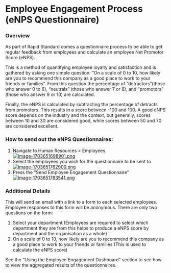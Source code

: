 # Employee Engagement Process (eNPS Questionnaire)

### Overview

As part of Rapid Standard comes a questionnaire process to be able to get regular feedback from employees and calculate an employee Net Promotor Score (eNPS).

This is a method of quantifying employee loyalty and satisfaction and is gathered by asking one simple question: “On a scale of 0 to 10, how likely are you to recommend this company as a good place to work to your friends or families”. From this question the percentage of “detractors”(those who answer 0 to 6), “neutrals” (those who answer 7 or 8), and “promotors” (those who answer 9 or 10) are calculated.

Finally, the eNPS is calculated by subtracting the percentage of detracts from promotors. This results in a score between -100 and 100. A good eNPS score depends on the industry and the context, but generally, scores between 10 and 30 are considered good, while scores between 50 and 70 are considered excellent.

### How to send out the eNPS Questionnaires:

1. Navigate to Human Resources &gt; Employees  
    [![image-1703651698901.png](https://docs.rapidplatform.com/uploads/images/gallery/2023-12/scaled-1680-/Wjh9cXTQiFM15MwK-image-1703651698901.png)](https://docs.rapidplatform.com/uploads/images/gallery/2023-12/Wjh9cXTQiFM15MwK-image-1703651698901.png)
2. Select the employees you wish for the questionnaire to be sent to  
    [![image-1703651762900.png](https://docs.rapidplatform.com/uploads/images/gallery/2023-12/scaled-1680-/K1eWBL1VcO94pj6O-image-1703651762900.png)](https://docs.rapidplatform.com/uploads/images/gallery/2023-12/K1eWBL1VcO94pj6O-image-1703651762900.png)
3. Press the “Send Employee Engagement Questionnaire”  
    [![image-1703651783541.png](https://docs.rapidplatform.com/uploads/images/gallery/2023-12/scaled-1680-/Zd47W1ocuJvx89Ms-image-1703651783541.png)](https://docs.rapidplatform.com/uploads/images/gallery/2023-12/Zd47W1ocuJvx89Ms-image-1703651783541.png)

### Additional Details

This will send an email with a link to a form to each selected employees. Employee responses to this form will be anonymous. There are only two questions on the form:

1. Select your department (Employees are required to select which department they are from this helps to produce a eNPS score by department and the organisation as a whole)
2. On a scale of 0 to 10, how likely are you to recommend this company as a good place to work to your friends or families (This is used to calculate the eNPS score)

See the “Using the Employee Engagement Dashboard” section to see how to view the aggregated results of the questionnaires.